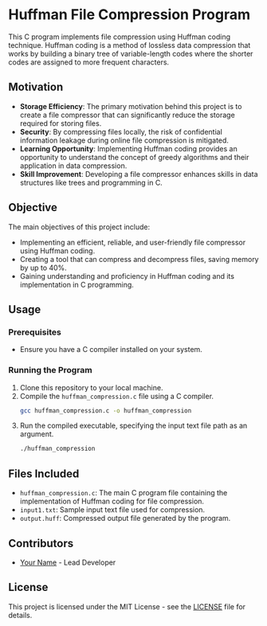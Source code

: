 # Huffman File Compression Program

This C program implements file compression using Huffman coding technique. Huffman coding is a method of lossless data compression that works by building a binary tree of variable-length codes where the shorter codes are assigned to more frequent characters.

## Motivation

- **Storage Efficiency**: The primary motivation behind this project is to create a file compressor that can significantly reduce the storage required for storing files.
- **Security**: By compressing files locally, the risk of confidential information leakage during online file compression is mitigated.
- **Learning Opportunity**: Implementing Huffman coding provides an opportunity to understand the concept of greedy algorithms and their application in data compression.
- **Skill Improvement**: Developing a file compressor enhances skills in data structures like trees and programming in C.

## Objective

The main objectives of this project include:

- Implementing an efficient, reliable, and user-friendly file compressor using Huffman coding.
- Creating a tool that can compress and decompress files, saving memory by up to 40%.
- Gaining understanding and proficiency in Huffman coding and its implementation in C programming.

## Usage

### Prerequisites

- Ensure you have a C compiler installed on your system.

### Running the Program

1. Clone this repository to your local machine.
2. Compile the `huffman_compression.c` file using a C compiler.
    ```bash
    gcc huffman_compression.c -o huffman_compression
    ```
3. Run the compiled executable, specifying the input text file path as an argument.
    ```bash
    ./huffman_compression
    ```

## Files Included

- `huffman_compression.c`: The main C program file containing the implementation of Huffman coding for file compression.
- `input1.txt`: Sample input text file used for compression.
- `output.huff`: Compressed output file generated by the program.

## Contributors

- [Your Name](link-to-your-profile) - Lead Developer

## License

This project is licensed under the MIT License - see the [LICENSE](LICENSE) file for details.


